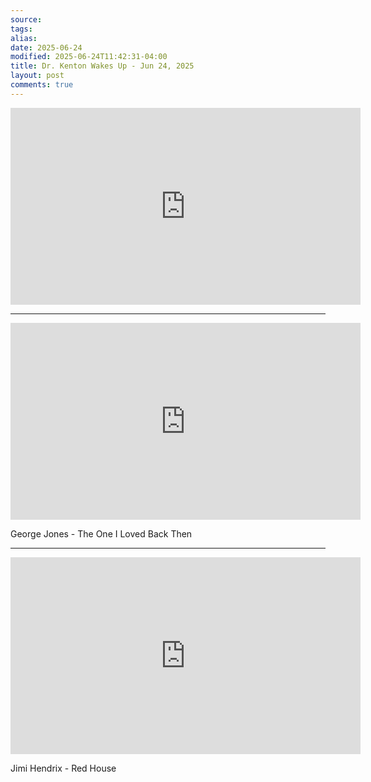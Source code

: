 ```yaml
---
source:
tags:
alias:
date: 2025-06-24
modified: 2025-06-24T11:42:31-04:00
title: Dr. Kenton Wakes Up - Jun 24, 2025
layout: post
comments: true
---
```


  

<iframe width="560" height="315" src="https://www.youtube.com/embed/gwcqorWWbKU" title="YouTube video player" frameborder="0" allow="accelerometer; autoplay; clipboard-write; encrypted-media; gyroscope; picture-in-picture; web-share" allowfullscreen></iframe>



---

<iframe width="560" height="315" src="https://www.youtube.com/embed/uoGqL8_CU3s?si=-8s7nDCLSnXL7UUa" title="YouTube video player" frameborder="0" allow="accelerometer; autoplay; clipboard-write; encrypted-media; gyroscope; picture-in-picture; web-share" referrerpolicy="strict-origin-when-cross-origin" allowfullscreen></iframe>

George Jones - The One I Loved Back Then

---

<iframe width="560" height="315" src="https://www.youtube.com/embed/HVaCfwjl_gM?si=z_Z9I5vgxo8v6R9y" title="YouTube video player" frameborder="0" allow="accelerometer; autoplay; clipboard-write; encrypted-media; gyroscope; picture-in-picture; web-share" referrerpolicy="strict-origin-when-cross-origin" allowfullscreen></iframe>

Jimi Hendrix - Red House